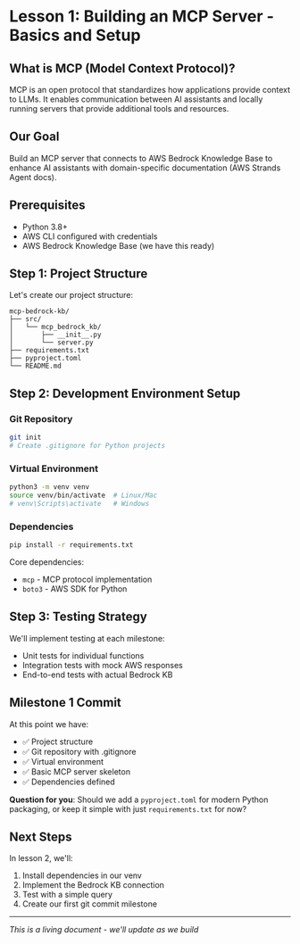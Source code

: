 # Lesson 1: Building an MCP Server - Basics and Setup

## What is MCP (Model Context Protocol)?

MCP is an open protocol that standardizes how applications provide context to LLMs. It enables communication between AI assistants and locally running servers that provide additional tools and resources.

## Our Goal

Build an MCP server that connects to AWS Bedrock Knowledge Base to enhance AI assistants with domain-specific documentation (AWS Strands Agent docs).

## Prerequisites

- Python 3.8+
- AWS CLI configured with credentials
- AWS Bedrock Knowledge Base (we have this ready)

## Step 1: Project Structure

Let's create our project structure:

```
mcp-bedrock-kb/
├── src/
│   └── mcp_bedrock_kb/
│       ├── __init__.py
│       └── server.py
├── requirements.txt
├── pyproject.toml
└── README.md
```

## Step 2: Development Environment Setup

### Git Repository
```bash
git init
# Create .gitignore for Python projects
```

### Virtual Environment
```bash
python3 -m venv venv
source venv/bin/activate  # Linux/Mac
# venv\Scripts\activate   # Windows
```

### Dependencies
```bash
pip install -r requirements.txt
```

Core dependencies:
- `mcp` - MCP protocol implementation  
- `boto3` - AWS SDK for Python

## Step 3: Testing Strategy

We'll implement testing at each milestone:
- Unit tests for individual functions
- Integration tests with mock AWS responses
- End-to-end tests with actual Bedrock KB

## Milestone 1 Commit

At this point we have:
- ✅ Project structure
- ✅ Git repository with .gitignore
- ✅ Virtual environment
- ✅ Basic MCP server skeleton
- ✅ Dependencies defined

**Question for you**: Should we add a `pyproject.toml` for modern Python packaging, or keep it simple with just `requirements.txt` for now?

## Next Steps

In lesson 2, we'll:
1. Install dependencies in our venv
2. Implement the Bedrock KB connection
3. Test with a simple query
4. Create our first git commit milestone

---
*This is a living document - we'll update as we build*
